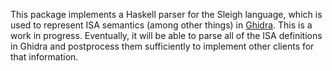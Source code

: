 This package implements a Haskell parser for the Sleigh language, which is used to represent ISA semantics (among other things) in [Ghidra](https://ghidra-sre.org/). This is a work in progress. Eventually, it will be able to parse all of the ISA definitions in Ghidra and postprocess them sufficiently to implement other clients for that information.
